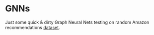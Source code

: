 # GNNs

Just some quick & dirty Graph Neural Nets testing on random Amazon recommendations [dataset](https://snap.stanford.edu/data/amazon-meta.html).
